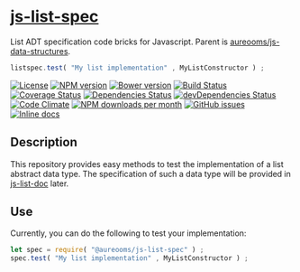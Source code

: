 [js-list-spec](http://aureooms.github.io/js-list-spec)
==

List ADT specification code bricks for Javascript. Parent is
[aureooms/js-data-structures](https://github.com/aureooms/js-data-structures).

```js
listspec.test( "My list implementation" , MyListConstructor ) ;
```

[![License](https://img.shields.io/github/license/aureooms/js-list-spec.svg?style=flat)](https://raw.githubusercontent.com/aureooms/js-list-spec/master/LICENSE)
[![NPM version](https://img.shields.io/npm/v/@aureooms/js-list-spec.svg?style=flat)](https://www.npmjs.org/package/@aureooms/js-list-spec)
[![Bower version](https://img.shields.io/bower/v/@aureooms/js-list-spec.svg?style=flat)](http://bower.io/search/?q=@aureooms/js-list-spec)
[![Build Status](https://img.shields.io/travis/aureooms/js-list-spec.svg?style=flat)](https://travis-ci.org/aureooms/js-list-spec)
[![Coverage Status](https://img.shields.io/coveralls/aureooms/js-list-spec.svg?style=flat)](https://coveralls.io/r/aureooms/js-list-spec)
[![Dependencies Status](https://img.shields.io/david/aureooms/js-list-spec.svg?style=flat)](https://david-dm.org/aureooms/js-list-spec#info=dependencies)
[![devDependencies Status](https://img.shields.io/david/dev/aureooms/js-list-spec.svg?style=flat)](https://david-dm.org/aureooms/js-list-spec#info=devDependencies)
[![Code Climate](https://img.shields.io/codeclimate/github/aureooms/js-list-spec.svg?style=flat)](https://codeclimate.com/github/aureooms/js-list-spec)
[![NPM downloads per month](https://img.shields.io/npm/dm/@aureooms/js-list-spec.svg?style=flat)](https://www.npmjs.org/package/@aureooms/js-list-spec)
[![GitHub issues](https://img.shields.io/github/issues/aureooms/js-list-spec.svg?style=flat)](https://github.com/aureooms/js-list-spec/issues)
[![Inline docs](http://inch-ci.org/github/aureooms/js-list-spec.svg?branch=master&style=shields)](http://inch-ci.org/github/aureooms/js-list-spec)

## Description

This repository provides easy methods to test the implementation of a list
abstract data type. The specification of such a data type will be provided in
[js-list-doc](http://aureooms.github.io/js-list-doc) later.

## Use

Currently, you can do the following to test your implementation:

```javascript
let spec = require( "@aureooms/js-list-spec" ) ;
spec.test( "My list implementation" , MyListConstructor ) ;
```
